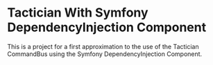 # Tactician With Symfony DependencyInjection Component
This is a project for a first approximation to the use of the Tactician CommandBus using the Symfony DependencyInjection Component.
